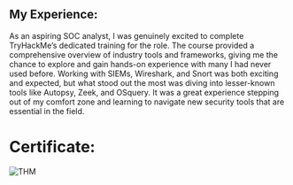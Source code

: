 
## My Experience:

As an aspiring SOC analyst, I was genuinely excited to complete TryHackMe’s dedicated training for the role. The course provided a comprehensive overview of industry tools and frameworks, giving me the chance to explore and gain hands-on experience with many I had never used before. Working with SIEMs, Wireshark, and Snort was both exciting and expected, but what stood out the most was diving into lesser-known tools like Autopsy, Zeek, and OSquery. It was a great experience stepping out of my comfort zone and learning to navigate new security tools that are essential in the field.





# Certificate:
![THM](https://github.com/blwhit/SOC-Training/assets/141170960/aa961414-ec8b-42ee-babf-5421b2d7a014)
